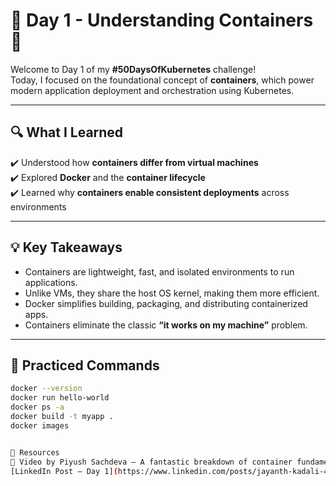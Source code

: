 # 🚀 Day 1 - Understanding Containers 🐳

Welcome to Day 1 of my **#50DaysOfKubernetes** challenge!  
Today, I focused on the foundational concept of **containers**, which power modern application deployment and orchestration using Kubernetes.

---

## 🔍 What I Learned

✔️ Understood how **containers differ from virtual machines**  
✔️ Explored **Docker** and the **container lifecycle**  
✔️ Learned why **containers enable consistent deployments** across environments  

---

## 💡 Key Takeaways

- Containers are lightweight, fast, and isolated environments to run applications.
- Unlike VMs, they share the host OS kernel, making them more efficient.
- Docker simplifies building, packaging, and distributing containerized apps.
- Containers eliminate the classic **“it works on my machine”** problem.

---

## 🧪 Practiced Commands

```bash
docker --version
docker run hello-world
docker ps -a
docker build -t myapp .
docker images


📎 Resources  
🎥 Video by Piyush Sachdeva – A fantastic breakdown of container fundamentals.  
[LinkedIn Post – Day 1](https://www.linkedin.com/posts/jayanth-kadali-419798182_50daysofkubernetes-50daysofkubernetes-devops-activity-7344985777992278017-1f4w?utm_source=share&utm_medium=member_desktop&rcm=ACoAACsvxVUBlVzfuqI-4furY0Q3bEEbz89Z488)
